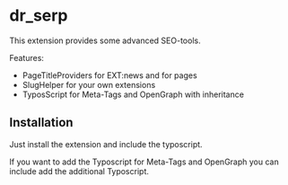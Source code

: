 # dr_serp
This extension provides some advanced SEO-tools.

Features:
* PageTitleProviders for EXT:news and for pages
* SlugHelper for your own extensions
* TyposScript for Meta-Tags and OpenGraph with inheritance

## Installation
Just install the extension and include the typoscript.

If you want to add the Typoscript for Meta-Tags and OpenGraph you can include add the additional Typoscript.
